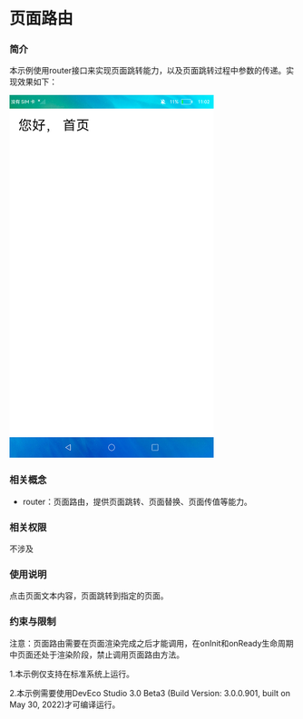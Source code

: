 # 页面路由

### 简介

本示例使用router接口来实现页面跳转能力，以及页面跳转过程中参数的传递。实现效果如下：

![](screenshots/device/homePage.png)

### 相关概念

-  router：页面路由，提供页面跳转、页面替换、页面传值等能力。

### 相关权限

不涉及

### 使用说明

点击页面文本内容，页面跳转到指定的页面。

### 约束与限制

注意：页面路由需要在页面渲染完成之后才能调用，在onInit和onReady生命周期中页面还处于渲染阶段，禁止调用页面路由方法。

1.本示例仅支持在标准系统上运行。

2.本示例需要使用DevEco Studio 3.0 Beta3 (Build Version: 3.0.0.901, built on May 30, 2022)才可编译运行。